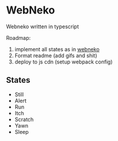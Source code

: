 # WebNeko

Webneko written in typescript

Roadmap:
1. implement all states as in [webneko](https://webneko.net/)
2. Format readme (add gifs and shit)
3. deploy to js cdn (setup webpack config)

## States
* Still
* Alert
* Run
* Itch
* Scratch
* Yawn
* Sleep

